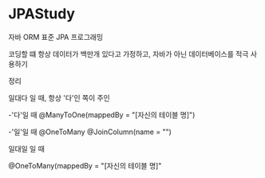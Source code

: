 # JPAStudy
자바 ORM 표준 JPA 프로그래밍

코딩할 떄 항상 데이터가 백만개 있다고 가정하고, 자바가 아닌 데이터베이스를 적극 사용하기


정리

일대다 일 때, 항상 '다'인 쪽이 주인

-'다'일 때
@ManyToOne(mappedBy = "[자신의 테이블 명]")

-'일'일 때
@OneToMany
@JoinColumn(name = "")


일대일 일 때

@OneToMany(mappedBy = "[자신의 테이블 명]"
